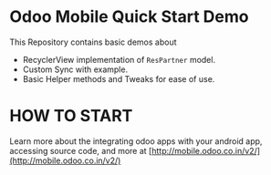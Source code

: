 
Odoo Mobile Quick Start Demo
==============================

This Repository contains basic demos about

- RecyclerView implementation of `ResPartner` model.
- Custom Sync with example.
- Basic Helper methods and Tweaks for ease of use.

HOW TO START
============

Learn more about the integrating odoo apps with your android app, accessing source code, and more at [http://mobile.odoo.co.in/v2/](http://mobile.odoo.co.in/v2/)

